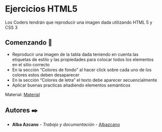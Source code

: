 # Ejercicios HTML5
Los Coders tendrán que reproducir una imagen dada utilizando HTML 5 y CSS 3

## Comenzando 🚀
- Reproducir una imagen de la tabla dada teniendo en cuenta las etiquetas de estilo y las propiedades para colocar todos los elementos en el sitio correcto
 - En la sección “Colores de fondo” al hacer click sobre cada uno de los colores estos deben desaparecer
 - En la sección “Colores de letra” el texto debe aparecer secuencialmente
 - Aplicar buenas practicas añadiendo elementos semánticos

 Material: [Material](https://docs.google.com/document/d/1GooV2LrxqGaKQYomn6bDPav_8wVNX7l8Up6WWubsRXg/edit?usp=sharing)


## Autores ✒️

* **Alba Azcano** - *Trabajo y documentación* - [Albazcano](https://github.com/Albazcano)


 